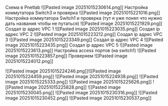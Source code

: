 Cхема в Pnetlab
![[Pasted image 20251015230614.png]]
Настройка коммутатора Switch3 и проверка
![[Pasted image 20251015221016.png]]
Настройка коммутатора Switch1 и проверка (тут я уже понял что нужно дать названия чтобы не путаться)
![[Pasted image 20251015221929.png]]
Создал ip адрес VPC 1
![[Pasted image 20251015223035.png]]
Создал ip адрес VPC 2
![[Pasted image 20251015223212.png]]
Создал ip адрес VPC 3
![[Pasted image 20251015223349.png]]
Создал ip адрес VPC 4
![[Pasted image 20251015223435.png]]
Создал ip адрес VPC 5
![[Pasted image 20251015223613.png]]
Настройка access портов (на switch1)
![[Pasted image 20251015223857.png]]
Проверяем
![[Pasted image 20251015224012.png]]

![[Pasted image 20251015224246.png]]![[Pasted image 20251015224459.png]]
![[Pasted image 20251015224938.png]]
![[Pasted image 20251015225333.png]]
![[Pasted image 20251015225626.png]]
![[Pasted image 20251015225828.png]]
![[Pasted image 20251015230045.png]]
![[Pasted image 20251015230316.png]]
![[Pasted image 20251015230452.png]]
![[Pasted image 20251015230537.png]]